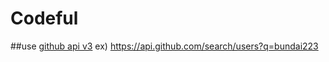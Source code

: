 # Codeful

##use [github api v3][github_api]
    ex) https://api.github.com/search/users?q=bundai223

<!-- URL -->
[github_api]: https://developer.github.com/v3/

